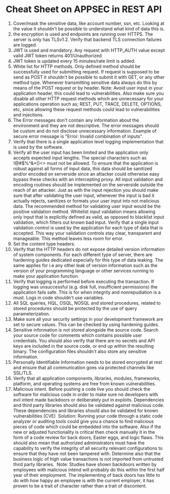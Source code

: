 
# Cheat Sheet on APPSEC in REST API

1. Cover/mask the sensitive data, like account number, ssn, etc. Looking at the value it shouldn't be possible to understand what kind of data this is.
2. the encryption is used and endpoints are running over HTTPS. The server is only has TLSv1.2. Verify that backend TLS connection failures are logged.
3. JWT is used and mandatory. Any request with  HTTP_AUTH value except valid JWT token returns 401/Unauthorized  
4. JWT token is updated every 15 minutes/rate limit is added.
5. White list for HTTP methods. Only defined method should be successfully used for submitting request. If request is supposed to be send as POST it shouldn't be possible to submit it with GET, or any other method type. Whenever transmitting sensitive data always do this by means of the POST request or by header. Note: Avoid user input in your application header, this could lead to vulnerabilities. Also make sure you disable all other HTTP request methods which are unnecessary for your applications operation such as; REST, PUT, TRACE, DELETE, OPTIONS, etc, since allowing these request methods could lead to vulnerabilities and injections.
6. The Error messages don't contain any information about the environment and they are not descriptive. The error messages should be custom and do not disclose unnecessary information. Example of secure error message is "Error: Invalid combination of inputs". 
7. Verify that there is a single application level logging implementation that is used by the software.
8. Verify all the user input has been limited and the application only accepts expected input lengths. The special characters such as !@#$%^&*()<> must not be allowed. To ensure that the application is robust against all forms of input data, this data should be sanitized and/or encoded on serverside since an attacker could otherwise easy bypass these checks with an intercepting proxy.  All input validation and encoding routines should be implemented on the serverside outside the reach of an attacker. Just as with the input rejection you should make sure that after validating the user input, whenever the input is bad it actually rejects, sanitizes or formats your user input into not malicious data. The recommended method for validating user input would be the positive validation method. Whitelist input validation means allowing only input that is explicitly defined as valid, as opposed to blacklist input validation, which filters out known bad input.
Verify that a single input validation control is used by the application for each type of data that is accepted. This way your validation controls stay clear, transparent and manageable. This method leaves less room for error.
9. Set the content type headers.
10. Verify that the HTTP headers do not expose detailed version information of system components. For each different type of server, there are hardening guides dedicated especially for this type of data leaking. The same applies for i.e any other leak of version information such as the version of your programming language or other services running to make your application function.
11. Verify that logging is performed before executing the transaction. If logging was unsuccessful (e.g. disk full, insufficient permissions) the application fails safe. This is for when integrity and nonrepudiation is a must. Logs in code shouldn't use variables.
12. All SQL queries, HQL, OSQL, NOSQL and stored procedures, related to stored procedures should be protected by the use of query parameterization.
13. Make sure all your security settings in your development framework are set to secure values. This can be checked by using hardening guides.	
14. Sensitive information is not stored alongside the source code. Search your source code for comments which contains possible user credentials. You should also verify that there are no secrets and API keys are included in the source code, or end up within the resulting binary. The configuration files shouldn't also store any sensitive information.
15. Personally Identifiable Information needs to be stored encrypted at rest and ensure that all communication goes via protected channels like SSL/TLS.
16. Verify that all application components, libraries, modules, frameworks, platform, and operating systems are free from known vulnerabilities.
17. Malicious intent. Before pushing a code live you should check the software for malicious code in order to make sure no developers with evil intent made backdoors or deliberately put in exploits. Dependencies and third party libraries should also be validated against malicious code. These dependencies and libraries should also be validated for known vulnerabilities (CVE)  Solution: Running your code through a static code analyzer or auditing tools could give you a chance to find malicious pieces of code which could be embedded into the software. Also if the new or adjusted functionality is critical then check manually it in the form of a code review for back doors, Easter eggs, and logic flaws. This should also mean that authorized administrators must have the capability to verify the integrity of all security relevant configurations to ensure that they have not been tampered with. Determine also that the business logic of high value transactions is not imported from untrusted third party libraries.  Note: Studies have shown backdoors written by employees with malicious intend will probably do this within the first half year of their employment. The implementing of back doors has little to do with how happy an employee is with the current employer, it has proven to be a trait of character rather than a trait of discontent.

